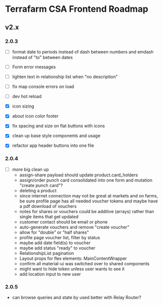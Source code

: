 # Terrafarm CSA Frontend Roadmap

## v2.x

### 2.0.3

- [ ] format date to periods instead of dash between numbers and emdash instead of "to" between dates

- [ ] Form error messages
- [ ] lighten text in relationship list when "no description"

- [ ] fix map console errors on load
- [ ] dev hot reload

- [x] icon sizing
- [x] about icon color footer
- [x] fix spacing and size on flat buttons with icons
- [x] clean up base style components and usage
- [x] refactor app header buttons into one file

### 2.0.4

- [ ] more big clean up
  - assign-share payload should update product.card_holders
  - assign/order punch card consolidated into one form and mutation "create punch card"?
  - deleting a product
  - since internet connection may not be great at markets and on farms, be sure profile page has all needed voucher tokens and maybe have a pdf download of vouchers
  - notes for shares or vouchers could be additive (arrays) rather than single items that get updated
  - customer contact should be email or phone
  - auto-generate vouchers and remove "create voucher"
  - allow for "double" or "half shares"
  - profile page voucher list, filter by status
  - maybe add date field(s) to voucher
  - maybe add status "ready" to voucher
  - RelationshipList pagination
  - Layout props for flex elements: MainContentWrapper
  - confirm all material-ui was switched over to shared components
  - might want to hide token unless user wants to see it
  - add location input to new user

### 2.0.5

- can browse queries and state by used better with Relay Router?

